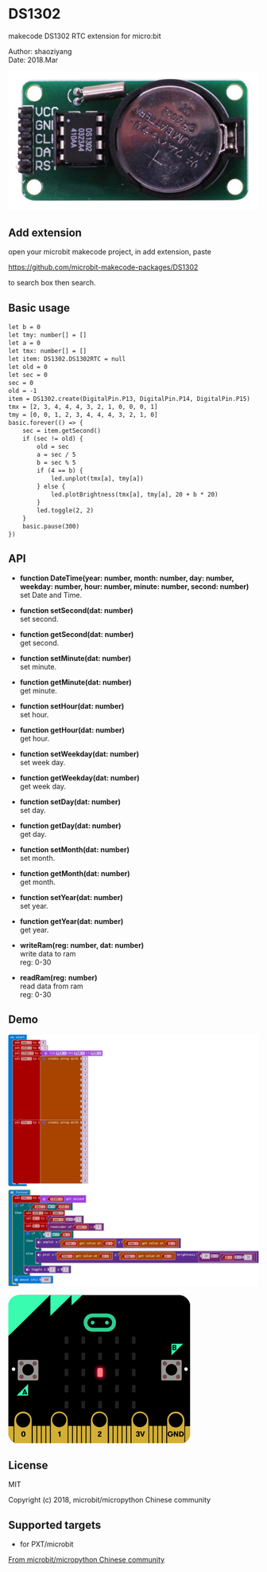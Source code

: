 # DS1302

makecode DS1302 RTC extension for micro:bit  

Author: shaoziyang  
Date:   2018.Mar  

  
![](ds1302.jpg)

## Add extension

open your microbit makecode project, in add extension, paste  

https://github.com/microbit-makecode-packages/DS1302  

to search box then search.

## Basic usage
```
let b = 0
let tmy: number[] = []
let a = 0
let tmx: number[] = []
let item: DS1302.DS1302RTC = null
let old = 0
let sec = 0
sec = 0
old = -1
item = DS1302.create(DigitalPin.P13, DigitalPin.P14, DigitalPin.P15)
tmx = [2, 3, 4, 4, 4, 3, 2, 1, 0, 0, 0, 1]
tmy = [0, 0, 1, 2, 3, 4, 4, 4, 3, 2, 1, 0]
basic.forever(() => {
    sec = item.getSecond()
    if (sec != old) {
        old = sec
        a = sec / 5
        b = sec % 5
        if (4 == b) {
            led.unplot(tmx[a], tmy[a])
        } else {
            led.plotBrightness(tmx[a], tmy[a], 20 + b * 20)
        }
        led.toggle(2, 2)
    }
    basic.pause(300)
}) 
```


## API

- **function DateTime(year: number, month: number, day: number, weekday: number, hour: number, minute: number, second: number)**  
set Date and Time.  

- **function setSecond(dat: number)**  
set second.

- **function getSecond(dat: number)**  
get second.

- **function setMinute(dat: number)**  
set minute.

- **function getMinute(dat: number)**  
get minute.

- **function setHour(dat: number)**  
set hour.

- **function getHour(dat: number)**  
get hour.

- **function setWeekday(dat: number)**  
set week day.

- **function getWeekday(dat: number)**  
get week day.

- **function setDay(dat: number)**  
set day.

- **function getDay(dat: number)**  
get day.

- **function setMonth(dat: number)**  
set month.

- **function getMonth(dat: number)**  
get month.

- **function setYear(dat: number)**  
set year.

- **function getYear(dat: number)**  
get year.

- **writeRam(reg: number, dat: number)**  
write data to ram  
reg: 0-30

- **readRam(reg: number)**  
read data from ram  
reg: 0-30

## Demo

![](demo.jpg)  

![](demo.gif)  

## License

MIT

Copyright (c) 2018, microbit/micropython Chinese community  

## Supported targets

* for PXT/microbit


[From microbit/micropython Chinese community](http://www.micropython.org.cn)
